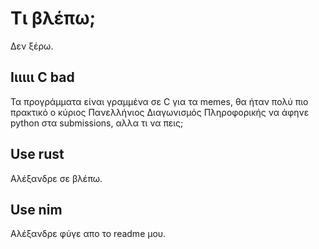 # Τι βλέπω;

Δεν ξέρω.

## Ιιιιιι C bad

Τα προγράμματα είναι γραμμένα σε C για τα memes, θα ήταν πολύ πιο πρακτικό ο κύριος Πανελλήνιος Διαγωνισμός Πληροφορικής να άφηνε python στα submissions, αλλα τι να πεις;

## Use rust

Αλέξανδρε σε βλέπω.

## Use nim

Αλέξανδρε φύγε απο το readme μου.
